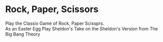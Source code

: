 # Rock, Paper, Scissors

Play the Classix Game of Rock, Paper Scissprs.  
As an Easter Egg Play Sheldon's Take on the Sheldon's Version from The Big Bang Theory

